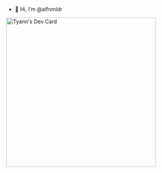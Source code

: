 - 👋 Hi, I’m @alfnmldr

<a href="https://app.daily.dev/qyuzennn"><img src="https://api.daily.dev/devcards/94b45ed5a9e84617b8d76450ed1c9915.png?r=4s6" width="400" alt="Tyann's Dev Card"/></a>

<!---
alfnmldr/alfnmldr is a ✨ special ✨ repository because its `README.md` (this file) appears on your GitHub profile.
You can click the Preview link to take a look at your changes.
--->

